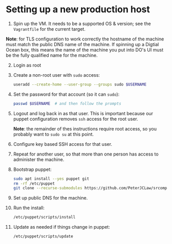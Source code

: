 # Setting up a new production host

1. Spin up the VM. It needs to be a supported OS & version; see the
   `Vagrantfile` for the current target.

  **Note**: for TLS configuration to work correctly the hostname of the machine
  must match the public DNS name of the machine. If spinning up a Digtial Ocean
  box, this means the name of the machine you put into DO's UI must be the fully
  qualified name for the machine.

2. Login as root

3. Create a non-root user with `sudo` access:

    ```bash
    useradd --create-home --user-group --groups sudo $USERNAME
    ```

4. Set the password for that account (so it can `sudo`):

    ```bash
    passwd $USERNAME  # and then follow the prompts
    ```

5. Logout and log back in as that user. This is important because our puppet
   configuration removes `ssh` access for the root user.

   **Note**: the remainder of thes instructions require root access, so you
   probably want to `sudo su` at this point.

6. Configure key based SSH access for that user.

7. Repeat for another user, so that more than one person has access to
   administer the machine.

8. Bootstrap puppet:

    ```bash
    sudo apt install --yes puppet git
    rm -rf /etc/puppet
    git clone --recurse-submodules https://github.com/PeterJCLaw/srcomp-puppet /etc/puppet
    ```

9. Set up public DNS for the machine.

10. Run the install:

    ```bash
    /etc/puppet/scripts/install
    ```

11. Update as needed if things change in puppet:

    ```bash
    /etc/puppet/scripts/update
    ```
